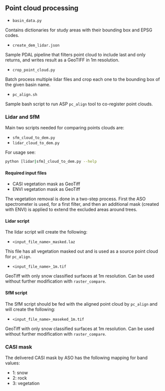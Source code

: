 ## Point cloud processing

* `basin_data.py`

Contains dictionaries for study areas with their bounding box and EPSG codes.

* `create_dem_lidar.json`

Sample PDAL pipeline that filters point cloud to include last and only returns,
and writes result as a GeoTIFF in 1m resolution.

* `crop_point_cloud.py`

Batch process multiple lidar files and crop each one to the bounding
box of the given basin name.

* `pc_align.sh`

Sample bash script to run ASP `pc_align` tool to co-register point clouds.

### Lidar and SfM

Main two scripts needed for comparing points clouds are:
* `sfm_cloud_to_dem.py`
* `lidar_cloud_to_dem.py`

For usage see:
```bash
python [lidar|sfm]_cloud_to_dem.py --help
```

#### Required input files

* CASI vegetation mask as GeoTiff
* ENVI vegetation mask as GeoTiff

The vegetation removal is done in a two-step process. First the ASO spectrometer
is used, for a first filter, and then an additional mask (created with ENVI) is 
applied to extend the excluded areas around trees.

#### Lidar script

The lidar script will create the following:
* `<input_file_name>_masked.laz`

This file has all vegetation masked out and is used as a source point 
cloud for `pc_align`.

* `<input_file_name>_1m.tif`

GeoTiff with only snow classified surfaces at 1m resolution. Can be used without
further modification with `raster_compare`.

#### SfM script

The SfM script should be fed with the aligned point cloud by `pc_align` and will
create the following:

* `<input_file_name>_maseked_1m.tif`

GeoTiff with only snow classified surfaces at 1m resolution. Can be used without
further modification with `raster_compare`.

### CASI mask
The delivered CASI mask by ASO has the following mapping for band values:
* 1: snow
* 2: rock
* 3: vegetation